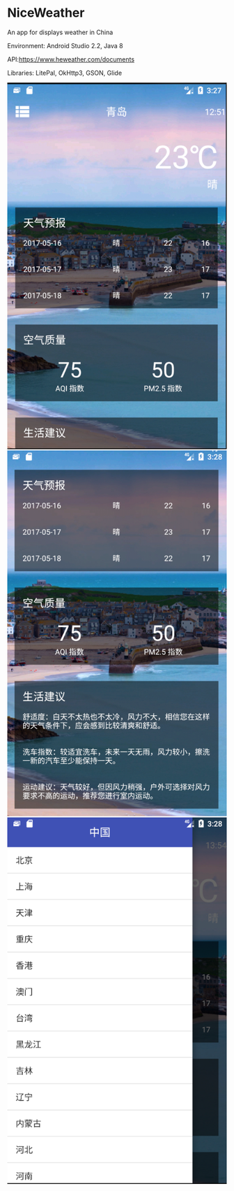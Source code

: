 # NiceWeather
An app for displays weather in China

Environment: Android Studio 2.2, Java 8

API:https://www.heweather.com/documents

Libraries:
    LitePal,
    OkHttp3,
    GSON,
    Glide

![image](http://github.com/WWK563388548/NiceWeather/raw/master/screenshots/main.png)
![image](http://github.com/WWK563388548/NiceWeather/raw/master/screenshots/suggestion.png)
![image](http://github.com/WWK563388548/NiceWeather/raw/master/screenshots/drawer.png)

